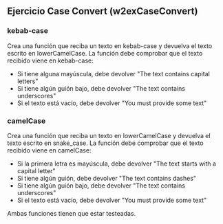 ## Ejercicio Case Convert (w2exCaseConvert)

### kebab-case

Crea una función que reciba un texto en kebab-case y devuelva el texto escrito en lowerCamelCase.
La función debe comprobar que el texto recibido viene en kebab-case:

- Si tiene alguna mayúscula, debe devolver "The text contains capital letters"
- Si tiene algún guión bajo, debe devolver "The text contains underscores"
- Si el texto está vacío, debe devolver "You must provide some text"

### camelCase

Crea una función que reciba un texto en lowerCamelCase y devuelva el texto escrito en snake_case.
La función debe comprobar que el texto recibido viene en camelCase:

- Si la primera letra es mayúscula, debe devolver "The text starts with a capital letter"
- Si tiene algún guión, debe devolver "The text contains dashes"
- Si tiene algún guión bajo, debe devolver "The text contains underscores"
- Si el texto está vacío, debe devolver "You must provide some text"

Ambas funciones tienen que estar testeadas.
